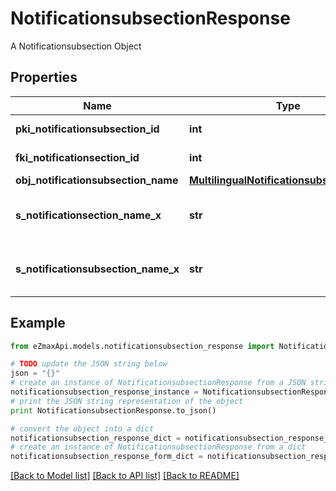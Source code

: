 # NotificationsubsectionResponse

A Notificationsubsection Object

## Properties

Name | Type | Description | Notes
------------ | ------------- | ------------- | -------------
**pki_notificationsubsection_id** | **int** | The unique ID of the Notificationsubsection | 
**fki_notificationsection_id** | **int** | The unique ID of the Notificationsection | 
**obj_notificationsubsection_name** | [**MultilingualNotificationsubsectionName**](MultilingualNotificationsubsectionName.md) |  | [optional] 
**s_notificationsection_name_x** | **str** | The name of the Notificationsection in the language of the requester | [optional] 
**s_notificationsubsection_name_x** | **str** | The name of the Notificationsubsection in the language of the requester | 

## Example

```python
from eZmaxApi.models.notificationsubsection_response import NotificationsubsectionResponse

# TODO update the JSON string below
json = "{}"
# create an instance of NotificationsubsectionResponse from a JSON string
notificationsubsection_response_instance = NotificationsubsectionResponse.from_json(json)
# print the JSON string representation of the object
print NotificationsubsectionResponse.to_json()

# convert the object into a dict
notificationsubsection_response_dict = notificationsubsection_response_instance.to_dict()
# create an instance of NotificationsubsectionResponse from a dict
notificationsubsection_response_form_dict = notificationsubsection_response.from_dict(notificationsubsection_response_dict)
```
[[Back to Model list]](../README.md#documentation-for-models) [[Back to API list]](../README.md#documentation-for-api-endpoints) [[Back to README]](../README.md)


